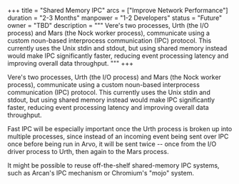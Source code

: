 +++
title = "Shared Memory IPC"
arcs = ["Improve Network Performance"]
duration = "2-3 Months"
manpower = "1-2 Developers"
status = "Future"
owner = "TBD"
description = """
Vere's two processes, Urth (the I/O process) and Mars (the Nock worker process), communicate using a custom noun-based interprocess communication (IPC) protocol.  This currently uses the Unix stdin and stdout, but using shared memory instead would make IPC significantly faster, reducing event processing latency and improving overall data throughput.
"""
+++

Vere's two processes, Urth (the I/O process) and Mars (the Nock worker process), communicate using a custom noun-based interprocess communication (IPC) protocol.  This currently uses the Unix stdin and stdout, but using shared memory instead would make IPC significantly faster, reducing event processing latency and improving overall data throughput.

Fast IPC will be especially important once the Urth process is broken up into multiple processes, since instead of an incoming event being sent over IPC once before being run in Arvo, it will be sent twice -- once from the I/O driver process to Urth, then again to the Mars process.

It might be possible to reuse off-the-shelf shared-memory IPC systems, such as Arcan's IPC mechanism or Chromium's "mojo" system.

